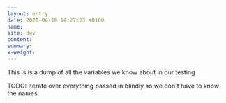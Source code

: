 ```yaml
---
layout: entry
date: 2020-04-18 14:27:23 +0100
name: 
site: dev
content: 
summary: 
x-weight: 
---
```


This is is a dump of all the variables we know about in our testing

TODO: Iterate over everything passed in blindly so we don't have to know the names.